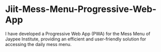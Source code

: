 # Jiit-Mess-Menu-Progressive-Web-App
I have developed a Progressive Web App (PWA) for the Mess Menu of Jaypee Institute, providing an efficient and user-friendly solution for accessing the daily mess menu.
